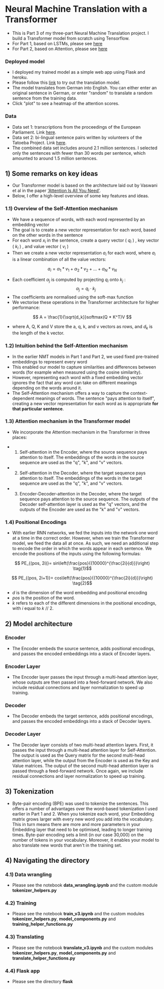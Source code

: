 # Neural Machine Translation with a Transformer 

- This is Part 3 of my three-part Neural Machine Translation project. I build a Transformer model from scratch using Tensorflow.
- For Part 1, based on LSTMs, please see [here](https://github.com/kyungoh22/nmt_lstm)
- For Part 2, based on Attention, please see [here](https://github.com/kyungoh22/nmt_attention)

### Deployed model
- I deployed my trained model as a simple web app using Flask and heroku. 
- Please follow this [link](https://transformer-translator-3.herokuapp.com/) to try out the translation model.
- The model translates from German into English. You can either enter an original sentence in German, or enter "random" to translate a random sentence from the training data.
- Click "plot" to see a heatmap of the attention scores.

### Data
- Data set 1: transcriptions from the proceedings of the European Parliament. Link [here](https://www.statmt.org/europarl/).
- Data set 2: bi-lingual sentence pairs written by volunteers of the Tatoeba Project. Link [here](http://www.manythings.org/bilingual/). 
- The combined data set includes around 2.1 million sentences. I selected only the sentences with fewer than 30 words per sentence, which amounted to around 1.5 million sentences.



## 1) Some remarks on key ideas

- Our Transformer model is based on the architecture laid out by Vaswani et al in the paper ['Attention Is All You Need'](https://arxiv.org/abs/1706.03762). 
- Below, I offer a high-level overview of some key features and ideas. 

### 1.1) Overview of the Self-Attention mechanism

- We have a sequence of words, with each word represented by an embedding vector
- The goal is to create a new vector representation for each word, based on the other words in the sentence 
- For each word $x_i$ in the sentence, create a query vector ( $q_i$ ) , key vector ( $k_i$ ) , and value vector ( $v_i$ )
- Then we create a new vector representation $a_i$ for each word, where $a_i$ is a linear combination of all the value vectors: 

$$ a_i = \alpha_1 * v_1 + \alpha_2 * v_2 + ... + \alpha_N * v_N $$

- Each coefficient $\alpha_j$ is computed by projecting $q_i$ onto $k_j$ : $$\alpha_j = q_i \cdot k_j$$
- The coefficients are normalised using the soft-max function 
- We vectorise these operations in the Transformer architecture for higher performance: 

$$ A = \frac{1}{\sqrt{d_k}}softmax(Q * K^T)V $$

- where A, Q, K and V store the a, q, k, and v vectors as rows, and $d_k$ is the length of the k vector. 

### 1.2) Intuition behind the Self-Attention mechanism
- In the earlier NMT models in Part 1 and Part 2, we used fixed pre-trained embeddings to represent every word
- This enabled our model to capture similarities and differences between words (for example when measured using the cosine similarity). 
- However, representing each word with a fixed embedding vector ignores the fact that any word can take on different meanings depending on the words around it. 
- The Self-Attention mechanism offers a way to capture the context-dependent meanings of words. The sentence "pays attention to itself", creating a new vector representation for each word as is appropriate **for that particular sentence**.

### 1.3) Attention mechanism in the Transformer model

- We incorporate the Attention mechanism in the Transformer in three places: 

- 1) Self-attention in the Encoder, where the source sequence pays attention to itself. The embeddings of the words in the source sequence are used as the "q", "k", and "v" vectors. 
- 2) Self-attention in the Decoder, where the target sequence pays attention to itself. The embeddings of the words in the target sequence are used as the "q", "k", and "v" vectors.
- 3) Encoder-Decoder-attention in the Decoder, where the target sequence pays attention to the source sequence. The outputs of the Decoder self-attention layer is used as the "q" vectors, and the outputs of the Encoder are used as the "k" and "v" vectors. 

### 1.4) Positional Encodings
- With earlier RNN networks, we fed the inputs into the network one word at a time in the correct order. However, when we train the Transformer model, we feed the data all at once. As such, we need an additional step to encode the order in which the words appear in each sentence. We encode the positions of the inputs using the following formulas: 

$$
PE_{(pos, 2i)}= sin\left(\frac{pos}{{10000}^{\frac{2i}{d}}}\right)
\tag{1}$$

$$
PE_{(pos, 2i+1)}= cos\left(\frac{pos}{{10000}^{\frac{2i}{d}}}\right)
\tag{2}$$

* $d$ is the dimension of the word embedding and positional encoding
* $pos$ is the position of the word.
* $k$ refers to each of the different dimensions in the positional encodings, with $i$ equal to $k$ $//$ $2$.
  

## 2) Model architecture

### Encoder
- The Encoder embeds the source sentence, adds positional encodings, and passes the encoded embeddings into a stack of Encoder layers.

### Encoder Layer
- The Encoder layer passes the input through a multi-head attention layer, whose outputs are then passed into a feed-forward network. We also include residual connections and layer normalization to speed up training. 

### Decoder
- The Decoder embeds the target sentence, adds positional encodings, and passes the encoded embeddings into a stack of Decoder layers. 

### Decoder Layer
- The Decoder layer consists of two multi-head attention layers. First, it passes the input through a multi-head attention layer for Self-Attention. The output is used as the Query matrix for the second multi-head attention layer, while the output from the Encoder is used as the Key and Value matrices. The output of the second multi-head attention layer is passed through a feed-forward network. Once again, we include residual connections and layer normalization to speed up training. 


## 3) Tokenization
- Byte-pair encoding (BPE) was used to tokenize the sentences. This offers a number of advantages over the word-based tokenization I used earlier in Part 1 and 2. When you tokenize each word, your Embedding matrix grows larger with every new word you add into the vocabulary. This in turn means there are more and more parameters in your Embedding layer that need to be optimised, leading to longer training times. Byte-pair encoding sets a limit (in our case 30,000) on the number of tokens in your vocabulary. Moreover, it enables your model to also translate new words that aren't in the training set. 

## 4) Navigating the directory

### 4.1) Data wrangling
- Please see the notebook **data_wrangling.ipynb** and the custom module **tokenizer_helpers.py**

### 4.2) Training
- Please see the notebook **train_v3.ipynb** and the custom modules **tokenizer_helpers.py**, **model_components.py** and **training_helper_functions.py**

### 4.3) Translating
- Please see the notebook **translate_v3.ipynb** and the custom modules **tokenizer_helpers.py**, **model_components.py** and **translate_helper_functions.py**

### 4.4) Flask app
- Please see the directory **flask**

